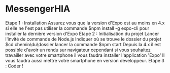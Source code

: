 # MessengerHIA
Etape 1 : Installation
  Assurez vous que la version d'Expo est au moins en 4.x
  si elle ne l'est pas utiliser la commande $npm install -g expo-cli
  pour installer la dernière version d'Expo
Etape 2 : Initialisation du projet
  Lancer l'invité de commande de Node.js
  Indiquer où se trouve le dossier du projet $cd chemin\du\dossier
  lancer la commande $npm start
  Depuis la 4.x il est possible d'avoir un rendu sur navigateur cependant si vous souhaitez travailler avec votre smartphone il vous faudra installer l'application 'Expo'
  Il vous faudra aussi mettre votre smartphone en version developpeur.
 Etape 3 : Coder !

